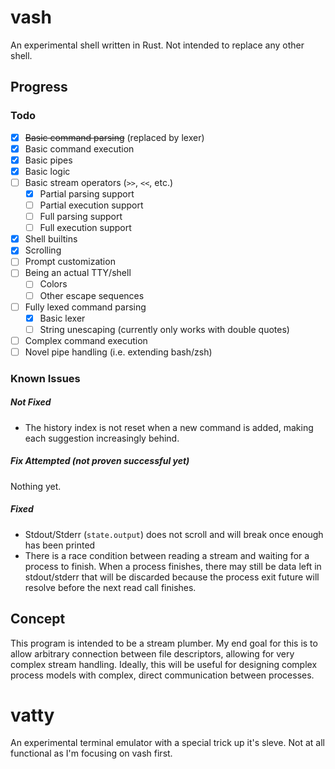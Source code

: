# vash

An experimental shell written in Rust. Not intended to replace any other shell.

## Progress

### Todo

- [x] ~~Basic command parsing~~ (replaced by lexer)
- [x] Basic command execution
- [x] Basic pipes
- [x] Basic logic
- [ ] Basic stream operators (`>>`, `<<`, etc.)
  - [x] Partial parsing support
  - [ ] Partial execution support
  - [ ] Full parsing support
  - [ ] Full execution support
- [x] Shell builtins
- [x] Scrolling
- [ ] Prompt customization
- [ ] Being an actual TTY/shell
  - [ ] Colors
  - [ ] Other escape sequences
- [ ] Fully lexed command parsing
  - [x] Basic lexer
  - [ ] String unescaping (currently only works with double quotes)
- [ ] Complex command execution
- [ ] Novel pipe handling (i.e. extending bash/zsh)

### Known Issues

##### Not Fixed

- The history index is not reset when a new command is added, making each suggestion increasingly behind.

##### Fix Attempted (not proven successful yet)

Nothing yet.

##### Fixed

- Stdout/Stderr (`state.output`) does not scroll and will break once enough has been printed
- There is a race condition between reading a stream and waiting for a process to finish. When a process finishes, there may still be data left in stdout/stderr that will be discarded because the process exit future will resolve before the next read call finishes.

## Concept

This program is intended to be a stream plumber. My end goal for this is to allow arbitrary connection
between file descriptors, allowing for very complex stream handling. Ideally, this will be useful
for designing complex process models with complex, direct communication between processes.

# vatty

An experimental terminal emulator with a special trick up it's sleve.
Not at all functional as I'm focusing on vash first.

